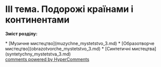 <div id="hypercomments_widget" class="js-hypercomments-widget invisible"></div>

III тема. Подорожі країнами і континентами
=============================================

<p><b>Зміст розділу:</b></p>
   * [Музичне  мистецтво](muzуchne_mуstetstvo_3.md)
   * [Образотворче мистецтво](obrazotvorche_mуstetstvo_3.md)
   * [Синтетичні мистецтва](sуntetуchny_mуstetstva_3.md)


<div class="js-hypercomments-container">
<a href="http://hypercomments.com" class="hc-link" title="comments widget">comments powered by HyperComments</a>
</div>